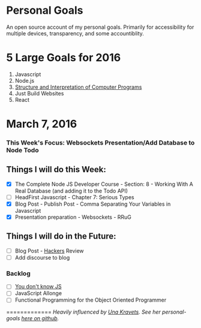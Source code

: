 # Personal Goals

An open source account of my personal goals. Primarily for accessibility for multiple devices, transparency, and some accountiblity.

# 5 Large Goals for 2016

1. Javascript
2. Node.js
3. [Structure and Interpretation of Computer Programs](https://mitpress.mit.edu/sicp/)
4. Just Build Websites
5. React

# March 7, 2016 

### This Week's Focus: Websockets Presentation/Add Database to Node Todo

## Things I will do this Week:

- [x] The Complete Node JS Developer Course - Section: 8 - Working With A Real Database (and adding it to the Todo API)
- [ ] HeadFirst Javascript - Chapter 7: Serious Types
- [x] Blog Post - Publish Post - Comma Separating Your Variables in Javascript
- [x] Presentation preparation - Websockets - RRuG

## Things I will do in the Future: 

- [ ] Blog Post -
[Hackers](http://www.amazon.com/Hackers-Computer-Revolution-Anniversary-Edition/dp/1449388396) Review
- [ ] Add discourse to blog

### Backlog

- [ ] [You don't know JS](https://github.com/getify/You-Dont-Know-JS)
- [ ] JavaScript Allonge 
- [ ] Functional Programming for the Object Oriented Programmer

=============
*Heavily influenced by [Una Kravets](http://unakravets.com/). See her personal-goals [here on github](https://github.com/una/personal-goals).*
